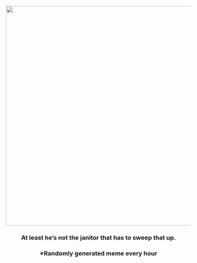 <p align="center">
        <img src="https://i.redd.it/a7zg86jxkzv91.gif" width="600" height="600">
        </p>
        <h3 align="center">At least he’s not the janitor that has to sweep that up.</h3>
        <h3 align="center">*Randomly generated meme every hour</h3>
    
